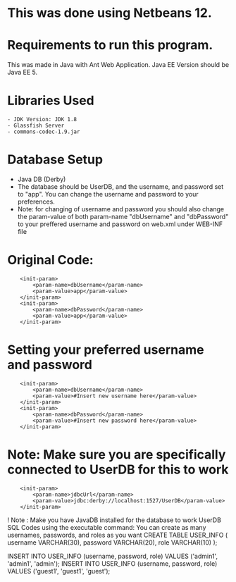 # This was done using Netbeans 12. 
# Requirements to run this program.
 This was made in Java with Ant Web Application.
 Java EE Version should be Java EE 5.
# Libraries Used
    - JDK Version: JDK 1.8
    - Glassfish Server
    - commons-codec-1.9.jar
    
# Database Setup
   - Java DB (Derby)
   - The database should be UserDB, and the username, and password set to "app". You can change the username and password to your preferences.
   - Note: for changing of username and password you should also change the param-value of both param-name "dbUsername" and "dbPassword" to your preffered username and password on web.xml under WEB-INF file

# Original Code:
        <init-param>
            <param-name>dbUsername</param-name>
            <param-value>app</param-value>
        </init-param>
        <init-param>
            <param-name>dbPassword</param-name>
            <param-value>app</param-value>
        </init-param>
# Setting your preferred username and password
        <init-param>
            <param-name>dbUsername</param-name>
            <param-value>#Insert new username here</param-value>
        </init-param>
        <init-param>
            <param-name>dbPassword</param-name>
            <param-value>#Insert new password here</param-value>
        </init-param>

# Note: Make sure you are specifically connected to UserDB for this to work
        <init-param>
            <param-name>jdbcUrl</param-name>
            <param-value>jdbc:derby://localhost:1527/UserDB</param-value>
        </init-param>

! Note : Make you have JavaDB installed for the database to work
UserDB SQL Codes using the executable command: You can create as many usernames, passwords, and roles as you want
  CREATE TABLE USER_INFO (
      username VARCHAR(30),
      password VARCHAR(20),
      role VARCHAR(10)
  );

  INSERT INTO USER_INFO (username, password, role) VALUES ('admin1', 'admin1', 'admin');
  INSERT INTO USER_INFO (username, password, role) VALUES ('guest1', 'guest1', 'guest');

